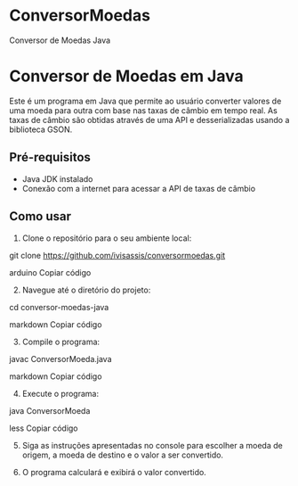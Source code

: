 # ConversorMoedas
Conversor de Moedas Java
# Conversor de Moedas em Java

Este é um programa em Java que permite ao usuário converter valores de uma moeda para outra com base nas taxas de câmbio em tempo real. As taxas de câmbio são obtidas através de uma API e desserializadas usando a biblioteca GSON.

## Pré-requisitos

- Java JDK instalado
- Conexão com a internet para acessar a API de taxas de câmbio

## Como usar

1. Clone o repositório para o seu ambiente local:

git clone https://github.com/ivisassis/conversormoedas.git

arduino
Copiar código

2. Navegue até o diretório do projeto:

cd conversor-moedas-java

markdown
Copiar código

3. Compile o programa:

javac ConversorMoeda.java

markdown
Copiar código

4. Execute o programa:

java ConversorMoeda

less
Copiar código

5. Siga as instruções apresentadas no console para escolher a moeda de origem, a moeda de destino e o valor a ser convertido.

6. O programa calculará e exibirá o valor convertido.
